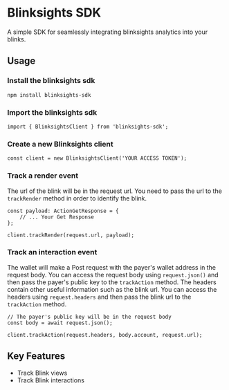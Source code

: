 # Blinksights SDK

A simple SDK for seamlessly integrating blinksights analytics into your blinks.

## Usage

### Install the blinksights sdk
```
npm install blinksights-sdk
```
### Import the blinksights sdk
```
import { BlinksightsClient } from 'blinksights-sdk';
```
### Create a new Blinksights client
```
const client = new BlinksightsClient('YOUR ACCESS TOKEN');
```

### Track a render event
The url of the blink will be in the request url. You need to pass the url to the `trackRender` method in order to identify the blink.
```
const payload: ActionGetResponse = {
    // ... Your Get Response
};

client.trackRender(request.url, payload);
```

### Track an interaction event
The wallet will make a Post request with the payer's wallet address in the request body. You can access the request body using `request.json()` and then pass the payer's public key to the `trackAction` method. The headers contain other useful information such as the blink url. You can access the headers using `request.headers` and then pass the blink url to the `trackAction` method.
```
// The payer's public key will be in the request body
const body = await request.json();

client.trackAction(request.headers, body.account, request.url);
```

## Key Features
- Track Blink views
- Track Blink interactions
